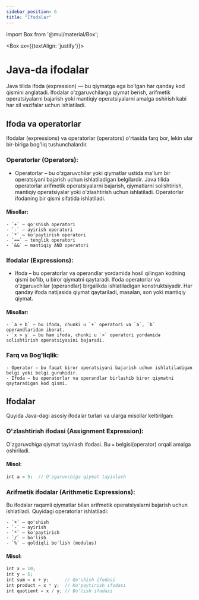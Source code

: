 ```yaml
--- 
sidebar_position: 6
title: "Ifodalar" 
--- 
```

 
import Box from '@mui/material/Box'; 
 
<Box sx={{textAlign: 'justify'}}> 
 
# Java-da ifodalar

Java tilida ifoda (expression) — bu qiymatga ega bo'lgan har qanday kod qismini anglatadi. Ifodalar o'zgaruvchilarga qiymat berish, arifmetik operatsiyalarni bajarish yoki mantiqiy operatsiyalarni amalga oshirish kabi har xil vazifalar uchun ishlatiladi. 

## Ifoda va operatorlar

Ifodalar (expressions) va operatorlar (operators) o'rtasida farq bor, lekin ular bir-biriga bog'liq tushunchalardir.


### Operatorlar (Operators):

- Operatorlar – bu o'zgaruvchilar yoki qiymatlar ustida ma'lum bir operatsiyani bajarish uchun ishlatiladigan belgilardir. Java tilida operatorlar arifmetik operatsiyalarni bajarish, qiymatlarni solishtirish, mantiqiy operatsiyalar yoki o'zlashtirish uchun ishlatiladi. Operatorlar ifodaning bir qismi sifatida ishlatiladi.

#### Misollar:

    - `+` – qo'shish operatori
    - `-` – ayirish operatori
    - `*` – ko'paytirish operatori
    - `==` – tenglik operatori
    - `&&` – mantiqiy AND operatori


### Ifodalar (Expressions):

- Ifoda – bu operatorlar va operandlar yordamida hosil qilingan kodning qismi bo'lib, u biror qiymatni qaytaradi. Ifoda operatorlar va o'zgaruvchilar (operandlar) birgalikda ishlatiladigan konstruktsiyadir. Har qanday ifoda natijasida qiymat qaytariladi, masalan, son yoki mantiqiy qiymat.

#### Misollar:

    - `a + b` – bu ifoda, chunki u `+` operatori va `a`, `b` operandlaridan iborat.
    - `x > y` – bu ham ifoda, chunki u `>` operatori yordamida solishtirish operatsiyasini bajaradi.


### Farq va Bog'liqlik:

    - Operator — bu faqat biror operatsiyani bajarish uchun ishlatiladigan belgi yoki belgi guruhidir.
    - Ifoda — bu operatorlar va operandlar birlashib biror qiymatni qaytaradigan kod qismi.


## Ifodalar

Quyida Java-dagi asosiy ifodalar turlari va ularga misollar keltirilgan:

### O'zlashtirish ifodasi (Assignment Expression):

O'zgaruvchiga qiymat tayinlash ifodasi. Bu `=` belgisi(operator) orqali amalga oshiriladi.

#### Misol:

```javascript
int a = 5;  // O'zgaruvchiga qiymat tayinlash
```

### Arifmetik ifodalar (Arithmetic Expressions):

Bu ifodalar raqamli qiymatlar bilan arifmetik operatsiyalarni bajarish uchun ishlatiladi. Quyidagi operatorlar ishlatiladi:

    - `+` – qo'shish
    - `-` – ayirish
    - `*` – ko'paytirish
    - `/` – bo'lish
    - `%` – qoldiqli bo'lish (modulus)

#### Misol:

```javascript
int x = 10;
int y = 5;
int sum = x + y;      // Qo'shish ifodasi
int product = x * y;  // Ko'paytirish ifodasi
int quotient = x / y; // Bo'lish ifodasi
```

<!-- Yuqorida keltirilgan ifodalarga teng kuchli ifodalar ham mavjud:

| Nomlanishi | Qiymatlar oralig'i |
| :--------: | :----------------: |
| byte | -128 dan 127 gacha | -->
</Box>